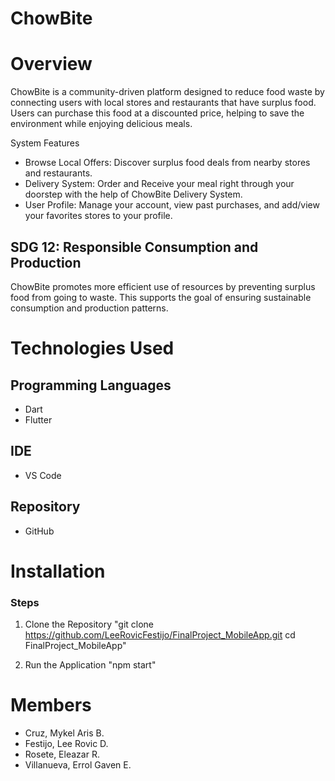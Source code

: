 # ChowBite

# Overview
 ChowBite is a community-driven platform designed to reduce food waste by connecting users with local stores and restaurants  that have surplus food. Users can purchase this food at a discounted price, helping to save the environment while enjoying delicious meals.

System Features
- Browse Local Offers: Discover surplus food deals from nearby stores and restaurants.
- Delivery System: Order and Receive your meal right through your doorstep with the help of ChowBite Delivery System.
- User Profile: Manage your account, view past purchases, and add/view your favorites stores to your profile.

## SDG 12: Responsible Consumption and Production
ChowBite promotes more efficient use of resources by preventing surplus food from going to waste. This supports the goal of ensuring sustainable consumption and production patterns.

# Technologies Used
## Programming Languages
- Dart
- Flutter

## IDE
- VS Code

## Repository
- GitHub

# Installation
### Steps
1. Clone the Repository
"git clone 
https://github.com/LeeRovicFestijo/FinalProject_MobileApp.git
cd FinalProject_MobileApp"

2. Run the Application
"npm start"

# Members
- Cruz, Mykel Aris B.
- Festijo, Lee Rovic D.
- Rosete, Eleazar R.
- Villanueva, Errol Gaven E.
